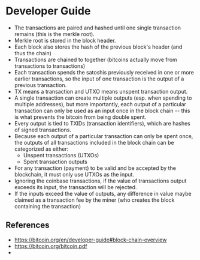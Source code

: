 # Developer Guide

- The transactions are paired and hashed until one single transaction remains (this is the merkle root).
- Merkle root is stored in the block header.
- Each block also stores the hash of the previous block's header (and thus the chain)
- Transactions are chained to together (bitcoins actually move from transactions to transactions)
- Each transaction spends the satoshis previously received in one or more earlier transactions, so the input of one transaction is the output of a previous transaction.
- TX means a transaction and UTXO means unspent transaction output.
- A single transaction can create multiple outputs (esp. when spending to multiple addresses), but more importantly, each output of a particular transaction can only be used as an input once in the block chain -- this is what prevents the bitcoin from being double spent.
- Every output is tied to TXIDs (transaction identifiers), which are hashes of signed transactions.
- Because each output of a particular transaction can only be spent once, the outputs of all transactions included in the block chain can be categorized as either:
    - Unspent transactions (UTXOs)
    - Spent transaction outputs
- For any transaction (payment) to be valid and be accepted by the blockchain, it must only use UTXOs as the input.
- Ignoring the coinbase transactions, if the value of transactions output exceeds its input, the transaction will be rejected.
- If the inputs exceed the value of outputs, any difference in value maybe claimed as a transaction fee by the miner (who creates the block containing the transaction)

## References

- https://bitcoin.org/en/developer-guide#block-chain-overview
- https://bitcoin.org/bitcoin.pdf
- 
